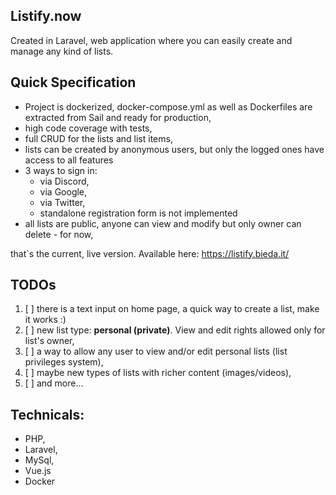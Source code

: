 ## Listify.now

Created in Laravel, web application where you can easily create and manage any kind of lists.

## Quick Specification
- Project is dockerized, docker-compose.yml as well as Dockerfiles are extracted from Sail and ready for production,
- high code coverage with tests,
- full CRUD for the lists and list items,
- lists can be created by anonymous users, but only the logged ones have access to all features
- 3 ways to sign in:
  - via Discord,
  - via Google,
  - via Twitter,
  - standalone registration form is not implemented
- all lists are public, anyone can view and modify but only owner can delete - for now,

that`s the current, live version. Available here: https://listify.bieda.it/

## TODOs
1. [ ] there is a text input on home page, a quick way to create a list, make it works :)
2. [ ] new list type: <strong>personal (private)</strong>. View and edit rights allowed only for list's owner,
3. [ ] a way to allow any user to view and/or edit personal lists (list privileges system),
4. [ ] maybe new types of lists with richer content (images/videos),
5. [ ] and more...


## Technicals:
- PHP,
- Laravel,
- MySql,
- Vue.js
- Docker
